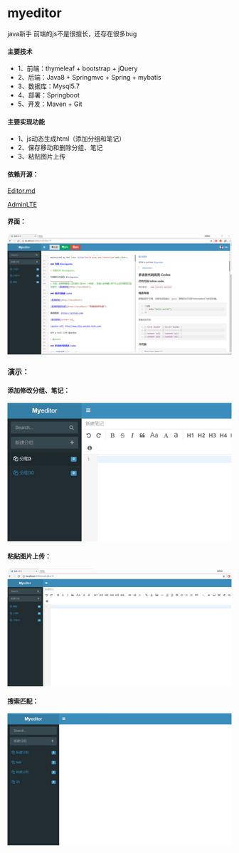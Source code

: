 # myeditor

java新手 前端的js不是很擅长，还存在很多bug

#### 主要技术
- 1、前端：thymeleaf + bootstrap + jQuery 
- 2、后端：Java8 + Springmvc + Spring + mybatis
- 3、数据库：Mysql5.7
- 4、部署：Springboot
- 5、开发：Maven + Git

#### 主要实现功能
- 1、js动态生成html（添加分组和笔记）
- 2、保存移动和删除分组、笔记
- 3、粘贴图片上传

#### 依赖开源：
[Editor.md](https://pandao.github.io/editor.md/)

[AdminLTE](https://github.com/almasaeed2010/AdminLTE)
#### 界面：
<img src="https://github.com/Coderbaobao/myeditor/blob/master/doc/Snipaste_2018-04-28_09-23-40.png"/> 

### 演示：
#### 添加修改分组、笔记：
<img src="https://github.com/Coderbaobao/myeditor/blob/master/doc/Video_2018-04-28_092008.gif"/> 

#### 粘贴图片上传：
<img src="https://github.com/Coderbaobao/myeditor/blob/master/doc/Video_2018-04-28_092608.gif"/> 

#### 搜索匹配：
<img src="https://github.com/Coderbaobao/myeditor/blob/master/doc/Video_2018-05-02_105614.gif"/> 
